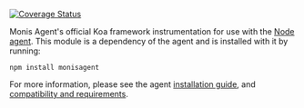 [![Coverage Status](https://coveralls.io/repos/github/monisagent/node-monisagent-koa/badge.svg?branch=psvet%2Fcoveralls)](https://coveralls.io/github/monisagent/node-monisagent-koa?branch=psvet%2Fcoveralls)

Monis Agent's official Koa framework instrumentation for use with the [Node agent](https://github.com/Cryptoking28/monisagent). This module is a dependency of the agent and is installed with it by running:

```
npm install monisagent
```

For more information, please see the agent [installation guide](https://docs.monisagent.com/docs/agents/nodejs-agent/installation-configuration/install-nodejs-agent), and [compatibility and requirements](https://docs.monisagent.com/docs/agents/nodejs-agent/getting-started/compatibility-requirements-nodejs-agent).
